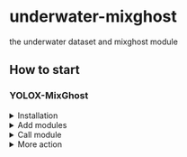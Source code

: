 # underwater-mixghost
the underwater dataset and mixghost module

## How to start

### YOLOX-MixGhost

<details>
<summary>Installation</summary>

Install YOLOX from source.[^1]
```shell
git clone git@github.com:Megvii-BaseDetection/YOLOX.git
cd YOLOX
pip3 install -v -e .  # or  python3 setup.py develop
```

</details>

<details>
<summary>Add modules</summary>

Add MixGhost module and MixGhost-pafpn.
* Copy files [network_mixghost_blocks.py](YOLOX/yolox/models/network_mixghost_blocks.py) and [yolo_mixghost_pafpn.py](YOLOX/yolox/models/yolo_mixghost_pafpn.py) to the directory `YOLOX/yolox/model`.
* Add `from .yolo_mixghost_pafpn import YOLOMIXGHOSTPAFPN` to `YOLOX/yolox/model/__init__.py`.
<div align="center"><img src="assets/YOLOX-MIXGHOST-INIT.png" width="350"></div>
</details>

<details>
<summary>Call module</summary>

Call MixGhost-pafpn in **yolox_base.py**.
* Add `from yolox.models import YOLOMIXGHOSTPAFPN` to `YOLOX/yolox/exp/yolox_base.py`, call `YOLOMIXGHOSTPAFPN` by `backbone = YOLOMIXGHOSTPAFPN(self.depth, self.width, in_channels=in_channels, act=self.act)`.
<div align="center"><img src="assets/YOLOX-MIXGHOST-GETMODEL.png" width="350"></div>
</details>

<details>
<summary>More action</summary>

More actions could be get from YOLOX's tutorial.[^2]
* [Quick run](https://github.com/Megvii-BaseDetection/YOLOX/blob/main/docs/quick_run.md)
* [Train custom data](https://github.com/Megvii-BaseDetection/YOLOX/blob/main/docs/train_custom_data.md)
* [Manipulating training image size](https://github.com/Megvii-BaseDetection/YOLOX/blob/main/docs/manipulate_training_image_size.md)
* [Freezing model](https://github.com/Megvii-BaseDetection/YOLOX/blob/main/docs/freeze_module.md)

[^1]: We have experimented on release 0.2.0, if compatibility problems are found during use, you could get source code from [YOLOX release 0.2.0](https://github.com/Megvii-BaseDetection/YOLOX/releases/tag/0.2.0)
[^2]: The main directory of YOLOX tutorials is [YOLOX release](https://github.com/Megvii-BaseDetection/YOLOX/tree/main/docs)
